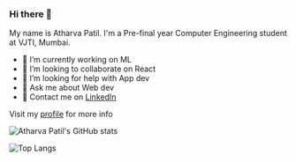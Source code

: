 ### Hi there 👋
My name is Atharva Patil. I'm a Pre-final year Computer Engineering student at VJTI, Mumbai.

- 🔭 I’m currently working on ML
- 👯 I’m looking to collaborate on React
- 🤔 I’m looking for help with App dev
- 💬 Ask me about Web dev
- 📝 Contact me on [LinkedIn](https://www.linkedin.com/in/atharva-patil-9476771a5/)


Visit my [profile](https://atharva-patil-portfolio.netlify.app/) for more info


![Atharva Patil's GitHub stats](https://github-readme-stats.vercel.app/api?username=atharvapatil123&theme=synthwave&show_icons=true&count_private=true)

![Top Langs](https://github-readme-stats.vercel.app/api/top-langs/?username=atharvapatil123&layout=compact&theme=synthwave)

